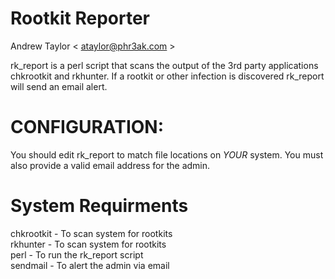 Rootkit Reporter
===========
Andrew Taylor < ataylor@phr3ak.com >

rk_report is a perl script that scans the output of the 3rd party 
applications chkrootkit and rkhunter. If a rootkit or other infection 
is discovered rk_report will send an email alert.

CONFIGURATION:
===========
You should edit rk_report to match file locations on *YOUR* 
system. You must also provide a valid email address for the admin.


System Requirments
===========

chkrootkit - To scan system for rootkits<br />
rkhunter   - To scan system for rootkits<br />
perl       - To run the rk_report script<br />
sendmail   - To alert the admin via email<br />
